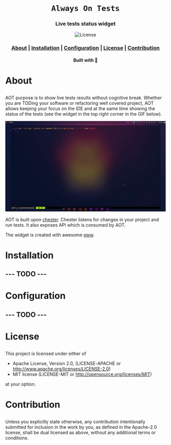 <div align="center">

  <h1><code>Always On Tests</code></h1>

  <h3>
    <strong>Live tests status widget</strong>
  </h3>

  <p>
    <img src="https://img.shields.io/crates/l/je?style=for-the-badge" alt="License"/>
  </p>

  <h3>
    <a href="#about">About</a>
    <span> | </span>
    <a href="#installation">Installation</a>
    <span> | </span>
    <a href="#configuration">Configuration</a>
    <span> | </span>
    <a href="#license">License</a>
    <span> | </span>
    <a href="#contribution">Contribution</a>
  </h3>

  <sub><h4>Built with 🦀</h4></sub>
</div>


# <p id="about">About</p>

AOT purpose is to show live tests results without cognitive break. Whether you are TDDing your
software or refactoring well covered project, AOT allows keeping your focus on the IDE and at the
same time showing the status of the tests (see the widget in the top right corner in the GIF below).

![AOT](res/aot.gif)

AOT is built upon [chester](https://github.com/devzbysiu/chester). Chester listens for changes
in your project and run tests. It also exposes API which is consumed by AOT.

The widget is created with awesome [eww](https://github.com/elkowar/eww).

# <p id="installation">Installation</p>

## --- TODO ---

# <p id="configuration">Configuration</p>

## --- TODO ---

# <p id="license">License</p>

This project is licensed under either of

- Apache License, Version 2.0, (LICENSE-APACHE or http://www.apache.org/licenses/LICENSE-2.0)
- MIT license (LICENSE-MIT or http://opensource.org/licenses/MIT)

at your option.

# <p id="contribution">Contribution</p>


Unless you explicitly state otherwise, any contribution intentionally submitted for inclusion
in the work by you, as defined in the Apache-2.0 license, shall be dual licensed as above,
without any additional terms or conditions.
